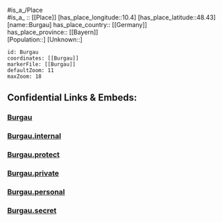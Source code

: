 ﻿---
location: [48.43,10.4] 
mapzoom: [7,12] 
mapmarker: city 
type: City
tags:
- geo/City


SpocWebEntityId: 29410
isDeleted: false
confidential: public

---
#is_a_/Place  
#is_a_ :: [[Place]] 
[has_place_longitude::10.4] 
[has_place_latitude::48.43] 
[name::Burgau] 
has_place_country:: [[Germany]]  
has_place_province:: [[Bayern]]  
[Population::] 
[Unknown::] 


```leaflet
id: Burgau
coordinates: [[Burgau]] 
markerFile: [[Burgau]] 
defaultZoom: 11 
maxZoom: 18
```


## Confidential Links & Embeds: 

### [Burgau](/_public/Earth/Continent/Europe/Europe~Central/Germany/Germany~West/Bayern/counties~Bayern/Günzburg/cities~Günzburg/Burgau.md) 

### [Burgau.internal](/_internal/Earth/Continent/Europe/Europe~Central/Germany/Germany~West/Bayern/counties~Bayern/Günzburg/cities~Günzburg/Burgau.internal.md) 

### [Burgau.protect](/_protect/Earth/Continent/Europe/Europe~Central/Germany/Germany~West/Bayern/counties~Bayern/Günzburg/cities~Günzburg/Burgau.protect.md) 

### [Burgau.private](/_private/Earth/Continent/Europe/Europe~Central/Germany/Germany~West/Bayern/counties~Bayern/Günzburg/cities~Günzburg/Burgau.private.md) 

### [Burgau.personal](/_personal/Earth/Continent/Europe/Europe~Central/Germany/Germany~West/Bayern/counties~Bayern/Günzburg/cities~Günzburg/Burgau.personal.md) 

### [Burgau.secret](/_secret/Earth/Continent/Europe/Europe~Central/Germany/Germany~West/Bayern/counties~Bayern/Günzburg/cities~Günzburg/Burgau.secret.md) 
